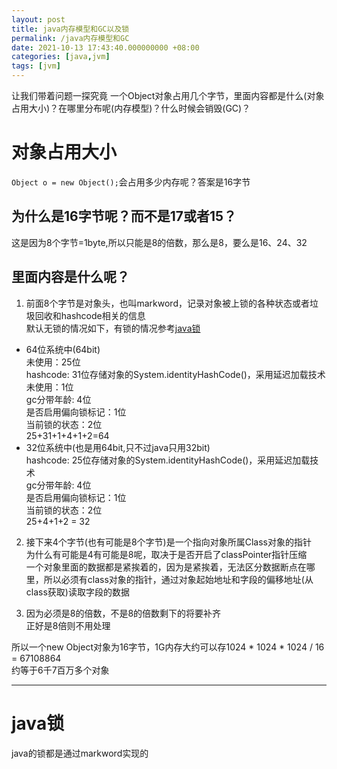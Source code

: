 ```yaml
---
layout: post
title: java内存模型和GC以及锁
permalink: /java内存模型和GC
date: 2021-10-13 17:43:40.000000000 +08:00
categories: [java,jvm]
tags: [jvm]
---
```


让我们带着问题一探究竟
一个Object对象占用几个字节，里面内容都是什么(对象占用大小)？在哪里分布呢(内存模型)？什么时候会销毁(GC)？  

# 对象占用大小
`Object o = new Object();`会占用多少内存呢？答案是16字节
##  为什么是16字节呢？而不是17或者15？  
  这是因为8个字节=1byte,所以只能是8的倍数，那么是8，要么是16、24、32

## 里面内容是什么呢？  
1. 前面8个字节是对象头，也叫markword，记录对象被上锁的各种状态或者垃圾回收和hashcode相关的信息  
  默认无锁的情况如下，有锁的情况参考[java锁](#java锁)  
  * 64位系统中(64bit)  
    未使用：25位  
    hashcode:  31位存储对象的System.identityHashCode()，采用延迟加载技术  
    未使用：1位  
    gc分带年龄: 4位  
    是否启用偏向锁标记：1位  
    当前锁的状态：2位  
    25+31+1+4+1+2=64  
  * 32位系统中(也是用64bit,只不过java只用32bit)  
    hashcode:  25位存储对象的System.identityHashCode()，采用延迟加载技术  
    gc分带年龄: 4位  
    是否启用偏向锁标记：1位  
    当前锁的状态：2位  
    25+4+1+2 = 32  


2. 接下来4个字节(也有可能是8个字节)是一个指向对象所属Class对象的指针  
 为什么有可能是4有可能是8呢，取决于是否开启了classPointer指针压缩  
 一个对象里面的数据都是紧挨着的，因为是紧挨着，无法区分数据断点在哪里，所以必须有class对象的指针，通过对象起始地址和字段的偏移地址(从class获取)读取字段的数据  
 
3. 因为必须是8的倍数，不是8的倍数剩下的将要补齐  
  正好是8倍则不用处理
   
所以一个new Object对象为16字节，1G内存大约可以存1024 * 1024 * 1024 / 16 = 67108864  
约等于6千7百万多个对象  

---


# java锁
java的锁都是通过markword实现的